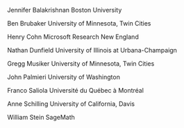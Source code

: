Jennifer Balakrishnan	Boston University

Ben Brubaker	University of Minnesota, Twin Cities

Henry Cohn	Microsoft Research New England

Nathan Dunfield	University of Illinois at Urbana-Champaign

Gregg Musiker	University of Minnesota, Twin Cities

John Palmieri	University of Washington

Franco Saliola	Université du Québec à Montréal

Anne Schilling	University of California, Davis

William Stein	SageMath
